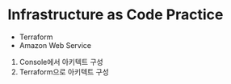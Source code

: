 # Infrastructure as Code Practice

* Terraform
* Amazon Web Service

1. Console에서 아키텍트 구성
2. Terraform으로 아키텍트 구성